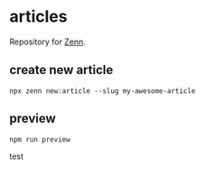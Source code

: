 # articles
Repository for [Zenn](https://zenn.dev/).
## create new article
`npx zenn new:article --slug my-awesome-article`

## preview
`npm run preview`

test
